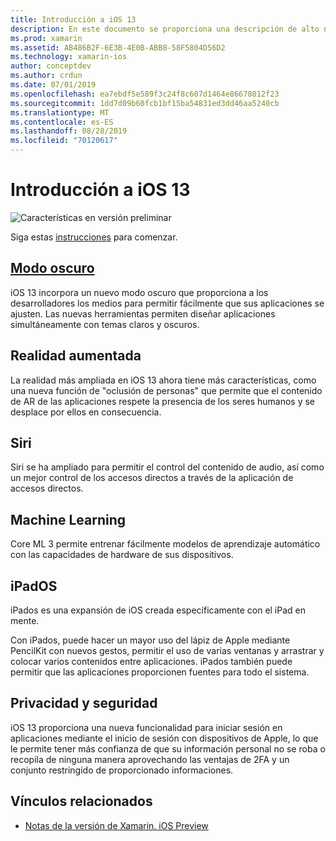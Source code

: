 ```yaml
---
title: Introducción a iOS 13
description: En este documento se proporciona una descripción de alto nivel de algunas API de iOS 13 para las que la C# versión preliminar de Xamarin proporciona enlaces.
ms.prod: xamarin
ms.assetid: AB486B2F-6E3B-4E0B-ABB8-58F5804D56D2
ms.technology: xamarin-ios
author: conceptdev
ms.author: crdun
ms.date: 07/01/2019
ms.openlocfilehash: ea7ebdf5e589f3c24f8c607d1464e86678012f23
ms.sourcegitcommit: 1dd7d09b60fcb1bf15ba54831ed3dd46aa5240cb
ms.translationtype: MT
ms.contentlocale: es-ES
ms.lasthandoff: 08/28/2019
ms.locfileid: "70120617"
---
```

# <a name="introduction-to-ios-13"></a>Introducción a iOS 13

![Características en versión preliminar](~/media/shared/preview.png)

Siga estas [instrucciones](~/ios/platform/ios13/get-started.md) para comenzar.

## <a name="dark-modedark-modemd"></a>[Modo oscuro](dark-mode.md)

iOS 13 incorpora un nuevo modo oscuro que proporciona a los desarrolladores los medios para permitir fácilmente que sus aplicaciones se ajusten. Las nuevas herramientas permiten diseñar aplicaciones simultáneamente con temas claros y oscuros.

## <a name="augmented-reality"></a>Realidad aumentada

La realidad más ampliada en iOS 13 ahora tiene más características, como una nueva función de "oclusión de personas" que permite que el contenido de AR de las aplicaciones respete la presencia de los seres humanos y se desplace por ellos en consecuencia.

## <a name="siri"></a>Siri

Siri se ha ampliado para permitir el control del contenido de audio, así como un mejor control de los accesos directos a través de la aplicación de accesos directos.

## <a name="machine-learning"></a>Machine Learning

Core ML 3 permite entrenar fácilmente modelos de aprendizaje automático con las capacidades de hardware de sus dispositivos.

## <a name="ipados"></a>iPadOS

iPados es una expansión de iOS creada específicamente con el iPad en mente.

Con iPados, puede hacer un mayor uso del lápiz de Apple mediante PencilKit con nuevos gestos, permitir el uso de varias ventanas y arrastrar y colocar varios contenidos entre aplicaciones. iPados también puede permitir que las aplicaciones proporcionen fuentes para todo el sistema.

## <a name="privacy-and-security"></a>Privacidad y seguridad

iOS 13 proporciona una nueva funcionalidad para iniciar sesión en aplicaciones mediante el inicio de sesión con dispositivos de Apple, lo que le permite tener más confianza de que su información personal no se roba o recopila de ninguna manera aprovechando las ventajas de 2FA y un conjunto restringido de proporcionado informaciones.

## <a name="related-links"></a>Vínculos relacionados

- [Notas de la versión de Xamarin. iOS Preview](/xamarin/ios/release-notes/12/12.99)

